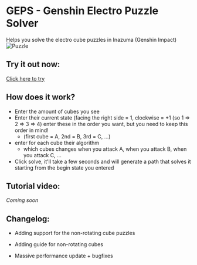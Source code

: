 # GEPS - Genshin Electro Puzzle Solver
Helps you solve the electro cube puzzles in Inazuma (Genshin Impact)
![Puzzle](https://i.imgur.com/7zRTOsw.png "Puzzle")

## Try it out now:
[Click here to try](https://geps.rubychan.yt/)

## How does it work?
- Enter the amount of cubes you see
- Enter their current state (facing the right side = 1, clockwise = +1 (so 1 => 2 => 3 => 4) enter these in the order you want, but you need to keep this order in mind!
  -   (first cube = A, 2nd = B, 3rd = C, ...)
- enter for each cube their algorithm
  - which cubes changes when you attack A, when you attack B, when you attack C, ...
- Click solve, it'll take a few seconds and will generate a path that solves it starting from the begin state you entered 

## Tutorial video:
_Coming soon_

## Changelog:
- Adding support for the non-rotating cube puzzles

- Adding guide for non-rotating cubes

- Massive performance update + bugfixes
